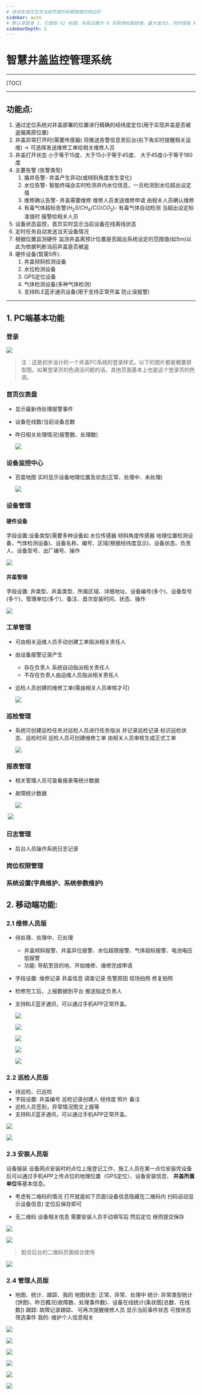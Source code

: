```yaml
---
# 自动生成仅包含当前页面的标题链接的侧边栏
sidebar: auto  
# 默认深度是 1，它提取 h2 标题。将其设置为 0 将禁用标题链接，最大值为2，同时提取 h2 和 h3 标题
sidebarDepth: 2  
---
```


# 智慧井盖监控管理系统
---

[TOC]

---

## 功能点:

1. 通过定位系统对井盖部署的位置进行精确的经纬度定位(用于实现井盖是否被盗偏离原位置)
2. 井盖异常打开时(需要传感器) 将推送告警信息至后台(右下角实时提醒相关运维)  -> 可选择发送维修工单给相关维修人员
3. 井盖打开状态 小于等于15度、大于15小于等于45度、 大于45度小于等于180度
4. 主要告警 (告警类型)
   1. 撬井告警- 井盖产生异动(或倾斜角度发生变化)
   2. 水位告警- 智能终端会实时检测井内水位信息，一旦检测到水位超出设定值
   3. 维修确认告警- 井盖需要维修 维修人员发送维修申请 由相关人员确认维修
   4. 有毒气体超标告警($H_2S$/$CH_4$/$CO$/$CO_2$)- 有毒气体自动检测  当超出设定标准值时 报警给相关人员
5. 设备状态监控，首页实时显示当前设备在线离线状态
6. 定时任务自动发送当天设备情况
7. 根据位置监测硬件 监测井盖离预计位置是否超出系统设定的范围值(如5m)以此为依据判断当前井盖是否被盗
8. 硬件设备(暂需5件):
   1. 井盖倾斜检测设备
   2. 水位检测设备
   3. GPS定位设备
   4. 气体检测设备(多种气体检测)
   5. 支持BLE蓝牙通讯设备(用于支持正常开盖 防止误报警)

---

## 1. PC端基本功能

### 登录

![](https://bd2star.github.io/images/图片1.png)

> 注：这是初步设计的一个井盖PC系统的登录样式。以下的图片都是概要原型图。如果登录页的色调没问题的话，其他页面基本上也是这个登录页的色调。

### 首页仪表盘

- 显示最新待处理报警事件

- 设备在线数/当前设备总数

- 昨日相关处理情况(报警数、处理数)

  ![](https://bd2star.github.io/images/QQ截图20190115085407.png)

### 设备监控中心

- 百度地图 实时显示设备地理位置及状态(正常、处理中、未处理)

  ![](https://bd2star.github.io/images/QQ截图20190115085436.png)

### 设备管理

#### 硬件设备

字段设置:设备类型(需要多种设备如 水位传感器 倾斜角度传感器 地理位置检测设备，气体检测设备)、设备名称、编号、区域(根据经纬度显示)、设备状态、负责人、设备型号、出厂编号、操作

![](https://bd2star.github.io/images/QQ截图20190115090144.png)

#### 井盖管理

字段设置: 井类型、井盖类型、所属区域、详细地址、设备编号(多个)、设备型号(多个)、管理单位(多个)、备注、首次安装时间、状态、操作

![](https://bd2star.github.io/images/QQ截图20190115090056.png)

### 工单管理

- 可由相关运维人员手动创建工单指派相关责任人

- 由设备报警记录产生

  - 存在负责人 系统自动指派相关责任人
  - 不存在负责人由运维人员指派相关责任人

- 巡检人员创建的维修工单(需由相关人员审核才可)

  ![](https://bd2star.github.io/images/QQ截图20190115085619.png)

### 巡检管理

- 系统可创建巡检任务对巡检人员进行任务指派 并记录巡检记录 标识巡检状态、巡检时间 巡检人员可创建维修工单 由相关人员审核生成正式工单

  ![](https://bd2star.github.io/images/QQ截图20190115085808.png)

### 报表管理

- 相关管理人员可查看报表等统计数据

- 故障统计数据

  ![](https://bd2star.github.io/images/QQ截图20190115085906.png)



​	![](https://bd2star.github.io/images/QQ截图20190115085938.png)

### 日志管理

- 后台人员操作系统日志记录

### 岗位权限管理

### 系统设置(字典维护、系统参数维护)

 

## 2. 移动端功能:
### 2.1 维修人员版

- 待处理、处理中、已处理

  - 井盖倾斜报警、井盖异位报警、水位超限报警、气体超标报警、电池电压低报警 
  - 功能: 导航至目的地、开始维修、维修完成申请

- 字段设置: 维修记录  井盖信息  调查记录 告警原因 现场拍照   修复拍照

- 检修完工后，上报数据到平台 推送指定负责人

- 支持BLE蓝牙通讯，可以通过手机APP正常开盖。

  ![](https://bd2star.github.io/images/20190115084647.png)

  ![](https://bd2star.github.io/images/QQ截图20190115085030.png)

  ![](https://bd2star.github.io/images/QQ截图20190115085138.png)



  ![](https://bd2star.github.io/images/Snipaste_2019-01-15_10-41-33.png)

  ![](https://bd2star.github.io/images/Snipaste_2019-01-15_10-42-10.png)



### 2.2 巡检人员版

- 待巡检、已巡检 
- 字段设置: 井盖编号 巡检记录创建人 经纬度 照片  备注
- 巡检人员签到，异常情况图文上报等
- 支持BLE蓝牙通讯，可以通过手机APP正常开盖。

![](https://bd2star.github.io/images/Snipaste_2019-01-15_10-56-45.png)



![](https://bd2star.github.io/images/Snipaste_2019-01-22_14-19-21.png)

### 2.3 安装人员版

设备报装 设备网点安装时的点位上报登记工作，施工人员在某一点位安装完设备 后可以通过手机APP上传点位的地理位置（GPS定位）、设备安装信息、 **井盖所属单位**等基本信息。


- 考虑有二维码的情况 打开就是如下页面(设备信息隐藏在二维码内 扫码自动显示设备信息)  定位后保存即可

- 无二维码 设备相关信息 需要安装人员手动填写后 然后定位  继而提交保存


![](https://bd2star.github.io/images/382901493799958822.png)



![](https://bd2star.github.io/images/141924750542114076.png)

> 配合后台的二维码页面结合使用

![](https://bd2star.github.io/images/Snipaste_2019-01-15_10-31-48.png)

### 2.4 管理人员版

- 地图、统计、跟踪、我的
    地图状态: 正常、异常、处理中
    统计: 异常类型统计(饼图)、昨日概况(故障数、处理事件数)、设备在线统计(条状图[总数、在线数])
    跟踪: 故障记录跟踪、 可再次提醒维修人员  显示当前事件状态 可按状态筛选事件
    我的: 维护个人信息相关

![](https://bd2star.github.io/images/Snipaste_2019-01-15_08-39-38.png)

![](https://bd2star.github.io/images/Snipaste_2019-01-15_08-41-31.png)

![](https://bd2star.github.io/images/Snipaste_2019-01-15_08-42-05.png)

![](https://bd2star.github.io/images/Snipaste_2019-01-15_08-42-25.png)

![](https://bd2star.github.io/images/Snipaste_2019-01-15_08-42-53.png)

![](https://bd2star.github.io/images/Snipaste_2019-01-15_08-43-11.png)






